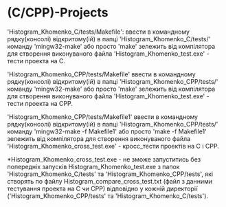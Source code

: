 # (C/СPP)-Projects
'Histogram_Khomenko_C/tests/Makefile': ввести в командному рядку(консолі) відкритому(ій) в папці 'Histogram_Khomenko_C/tests/' команду 'mingw32-make' або просто 'make' зележить від компілятора для створення виконуваного файла 'Histogram_Khomenko_test.exe' - тести проекта на С.

'Histogram_Khomenko_CPP/tests/Makefile' ввести в командному рядку(консолі) відкритому(ій) в папці 'Histogram_Khomenko_CPP/tests/' команду 'mingw32-make' або просто 'make' зележить від компілятора для створення виконуваного файла 'Histogram_Khomenko_test.exe' - тести проекта на СPP.

'Histogram_Khomenko_CPP/tests/Makefile1' ввести в командному рядку(консолі) відкритому(ій) в папці 'Histogram_Khomenko_CPP/tests/' команду 'mingw32-make -f Makefile1' або просто 'make -f Makefile1' зележить від компілятора для створення виконуваного файла 'Histogram_Khomenko_cross_test.exe' - кросс_тести проектів на С і СPP.

*Histogram_Khomenko_cross_test.exe - не зможе запуститись без попередніх запусків Histogram_Khomenko_test.exe з папок 'Histogram_Khomenko_C/tests' та 'Histogram_Khomenko_CPP/tests', які створять по файлу Histogram_compare_cross_test.txt (файл з данними тестування проекта на С чи СPP) відповідно у кожній директорії ('Histogram_Khomenko_CPP/tests' та 'Histogram_Khomenko_C/tests').
